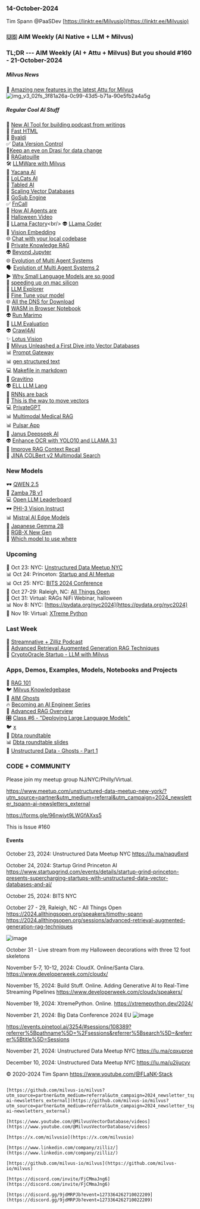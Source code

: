 ### 14-October-2024

Tim Spann @PaaSDev
[https://linktr.ee/Milvusio](https://linktr.ee/Milvusio)

### 🇺🇸 AIM Weekly (AI Native + LLM + Milvus)  


### TL;DR --- AIM Weekly (AI + Attu + Milvus) But you should   #160 - 21-October-2024

##### Milvus News

🫶 [Amazing new features in the latest Attu for Milvus](https://github.com/zilliztech/attu/releases/tag/v2.4.9)<br/>
![img_v3_02fs_3f81a26a-0c99-43d5-b71a-90e5fb2a4a5g](https://github.com/user-attachments/assets/ec309938-f93a-429b-91a4-91d823414073)

##### Regular Cool AI Stuff

📝 [New AI Tool for building podcast from writings](https://illuminate.google.com/home?pli=1)<br/>
🫶 [Fast HTML](https://github.com/AnswerDotAI/fasthtml) <br/>
🚙 [Byaldi](https://github.com/AnswerDotAI/byaldi) <br/>
✅ [Data Version Control](https://dvc.org/)<br/>
🙌[Keep an eye on Drasi for data change](https://github.com/drasi-project/drasi-platform)<br/>
📎 [RAGatouille](https://github.com/AnswerDotAI/RAGatouille)<br/>
🛠️ [LLMWare with Milvus](https://github.com/llmware-ai/llmware/blob/main/examples/Embedding/docs2vecs_with_milvus-rag.py)<br/>
📝 [Yacana AI](https://github.com/rememberSoftwares/yacana) <br/>
💫 [LoLCats AI](https://github.com/HazyResearch/lolcats)<br/>
🙌 [Tabled AI](https://github.com/VikParuchuri/tabled)<br/>
🧐 [Scaling Vector Databases](https://www.alluxio.io/resources/videos/ai-ml-infra-meetup-scaling-vector-databases-for-e-commerce-visual-search-architectural-strategies-for-millions-of-products/)<br/>
🦾 [GoSub Engine](https://github.com/gosub-io/gosub-engine)<br/>
✅ [FnCall](https://levelup.gitconnected.com/how-to-implement-function-calling-for-the-tiny-llama-3-2-1b-model-b0c5f63ed084)<br/>
📎 [How AI Agents are](https://thenewstack.io/how-ai-agents-are-about-to-change-your-digital-life/)<br/>
🚙 [Halloween Video](https://www.youtube.com/shorts/HA4tNd5GOsk)<br/>
🤖 [LLama Factory](https://github.com/hiyouga/LLaMA-Factory?)<br/>
👽 [LLama Coder](https://github.com/nutlope/llamacoder)<br/>
🧐 [Vision Embedding](https://pub.towardsai.net/vision-embedding-comparison-for-image-similarity-search-efficientnet-vs-4eac6bf553c4)<br/>
🌐 [Chat with your local codebase](https://github.com/Storia-AI/sage)<br/>
🍔 [Private Knowledge RAG](https://pub.towardsai.net/i-want-rag-to-remember-everything-about-my-private-knowledge-locally-heres-how-5c263bbbba9a)<br/>
👽 [Beyond Jupyter](https://github.com/aai-institute/beyond-jupyter)<br/>
🌐 [Evolution of Multi Agent Systems ](https://zilliz.com/learn/evolution-of-multi-agent-systems-from-early-neural-networks-to-modern-distributed-learning-algorithmic-part-1)<br/>
🗣️ [Evolution of Multi Agent Systems 2](https://zilliz.com/learn/evolution-of-multi-agent-systems-from-early-neural-networks-to-modern-distributed-learning-methodological-part-2)<br/>
▶️ [Why Small Language Models are so good](https://generativeai.pub/why-small-language-models-are-so-good-fe727e3a3d8c)<br/>
🚙 [speeding up on mac silicon](https://ai.gopubby.com/accelerating-hugging-face-pre-trained-models-on-apple-silicon-using-mlx-lm-and-mps-eb7465e4f502)<br/>
🍔 [LLM Explorer](https://llm.extractum.io/)<br/>
🤖 [Fine Tune your model ](https://medium.com/@mauryaanoop3/a-beginners-guide-to-fine-tuning-an-embedding-model-38bb4b4ae664)<br/>
🌐 [All the DNS for Download](https://www.merklemap.com/dns-records-database)<br/>
🦾 [WASM in Browser Notebook](https://docs.marimo.io/guides/wasm.html?ref=blog.mozilla.ai)<br/>
👽 [Run Marimo](https://marimo.app/)<br/>
🦾 [LLM Evaluation](https://docs.confident-ai.com/docs/getting-started)<br/>
👽 [Crawl4AI](https://medium.com/@pankaj_pandey/crawl4ai-your-ultimate-asynchronous-web-crawling-companion-%EF%B8%8F-66a21cf57c0a)<br/>
✨ [Lotus Vision](https://github.com/EnVision-Research/Lotus)<br/>
🚕 [Milvus Unleashed a First Dive into Vector Databases](https://cduser.com/milvus-unleashed-a-first-dive-into-vector-databases/)<br/>
📊 [Prompt Gateway](https://github.com/katanemo/arch)<br/>
📊 [gen structured text](https://github.com/dottxt-ai/outlines)<br/>
💻 [Makefile in markdown](https://github.com/tzador/makedown)<br/>
🍔 [Gravitino](https://github.com/apache/gravitino)<br/>
👽 [ELL LLM Lang](https://docs.ell.so/index.html)<br/>
🦾 [RNNs are back](https://levelup.gitconnected.com/rnns-are-coming-back-to-take-over-transformers-yes-for-real-51697943bc67)<br/>
🦾 [This is the way to move vectors](https://github.com/zilliztech/vts)<br/>
💻 [PrivateGPT](https://medium.com/@zilliz_learn/securing-ai-advanced-privacy-strategies-with-privategpt-and-milvus-bfdf1e305c24)<br/>
📊 [Multimodal Medical RAG](https://github.com/richard-peng-xia/MMed-RAG)<br/>
📊 [Pulsar App](https://github.com/astramind-ai/Pulsar)<br/>
🔋 [Janus Deepseek AI](https://github.com/deepseek-ai/Janus)<br/>
👽 [Enhance OCR with YOLO10 and LLAMA 3.1](https://medium.com/@tapanbabbar/enhance-ocr-with-a-custom-yolov10-ollama-llama-3-1-d13747164c96)<br/>
🍔 [Improve RAG Context Recall](https://towardsdatascience.com/improve-your-rag-context-recall-by-40-with-an-adapted-embedding-model-5d4a8f583f32)<br/>
🔌 [JINA COLBert v2 Multimodal Search](https://braintitan.medium.com/jinas-colbert-v2-advanced-multilingual-search-6b838c8b6ffe)<br/>



### New Models
🕶️ [QWEN 2.5](https://github.com/QwenLM/Qwen2.5)<br/>
🔋 [Zamba 7B v1](https://huggingface.co/Zyphra/Zamba-7B-v1)<br/>
💻 [Open LLM Leaderboard](https://huggingface.co/collections/open-llm-leaderboard/llm-leaderboard-best-models-652d6c7965a4619fb5c27a03)<br/>
🕶️ [PHI-3 Vision Instruct](https://bhavikjikadara.medium.com/ocr-with-phi-3-vision-revolutionizing-document-processing-81489b35d78f)<br/>
📊 [Mistral AI Edge Models](https://huggingface.co/mistralai/Ministral-8B-Instruct-2410)<br/>
🔌 [Japanese Gemma 2B](https://huggingface.co/google/gemma-2-2b-jpn-it-flax)<br/>
🚕 [RGB-X New Gen](https://medium.com/@zilliz_learn/unlocking-rich-visual-insights-with-rgb-x-models-4fd8bef2f7ea)<br/>
📱 [Which model to use where](https://medium.com/@lars.chr.wiik/gemma-2-9b-27b-evaluation-vs-open-closed-source-llms-e6a36c4a4a17)<br/>


### Upcoming
👻 Oct 23: NYC: [Unstructured Data Meetup NYC](https://lu.ma/naqu6xrd)  <br/>
📊 Oct 24: Princeton: [Startup and AI Meetup](https://www.startupgrind.com/events/details/startup-grind-princeton-presents-supercharging-startups-with-unstructured-data-vector-databases-and-ai/)   <br/>
📊 Oct 25: NYC: [BITS 2024 Conference](https://www.bletchley.org/bits-2024) <br/>
📱 Oct 27-29: Raleigh, NC:  [All Things Open](https://2024.allthingsopen.org/sessions/advanced-retrieval-augmented-generation-rag-techniques)  <br/>
🎃 Oct 31: Virtual: RAGs NiFi Webinar, halloween  <br/>
📊 Nov 8: NYC: [https://pydata.org/nyc2024](https://pydata.org/nyc2024)  <br/>
🐍 Nov 19: Virtual: [XTreme Python](https://xtremepython.dev/2024/schedule/)<br/>


### Last Week
👻 [Streamnative + Zilliz Podcast](https://www.youtube.com/watch?v=oAXXWKSCQQw)<br/>
🧐 [Advanced Retrieval Augmented Generation RAG Techniques](https://thenewstack.io/advanced-retrieval-augmented-generation-rag-techniques/)<br/>
🐍 [CryptoOracle Startup - LLM with Milvus](https://www.youtube.com/watch?v=9sUAS06OTMQ)<br/>


### Apps, Demos, Examples, Models, Notebooks and Projects
🐍 [RAG 101](https://medium.com/@tspann/step-by-step-rag-101-with-milvus-813477a4e88d)<br/>
🐦 [Milvus Knowledgebase](https://github.com/tspannhw/AIM-Milvus-KB)<br/>
👻 [AIM Ghosts](https://github.com/tspannhw/AIM-Ghosts)<br/>
🔥 [Becoming an AI Engineer Series](https://github.com/tspannhw/AIM-BecomingAnAIEngineer)<br/>
🐍 [Advanced RAG Overview](https://thenewstack.io/advanced-retrieval-augmented-generation-rag-techniques/)<br/>
🎛️ [Class #6 - "Deploying Large Language Models"](https://www.youtube.com/watch?v=9sUAS06OTMQ)<br/>
🐦 [x](https://www.slideshare.net/slideshow/17-october-2024-nyc-ai-camp-step-by-step-rag-101/272413815)<br/>
🦙 [Dbta roundtable](https://www.dbta.com/Webinars/2076-Data-Engineering-Best-Practices-for-AI.htm)<br/>
📊 [Dbta roundtable slides](https://www.slideshare.net/slideshow/dbta-round-table-with-zilliz-and-airbyte-unstructured-data-engineering/272438556)<br/>
🚕 [Unstructured Data - Ghosts - Part 1](https://www.youtube.com/watch?v=5nCDzF4EVlA)<br/>



### CODE + COMMUNITY

Please join my meetup group NJ/NYC/Philly/Virtual. 

https://www.meetup.com/unstructured-data-meetup-new-york/?utm_source=partner&utm_medium=referral&utm_campaign=2024_newsletter_tspann-ai-newsletters_external

https://forms.gle/96nwiyt9LWGfAXxs5

This is Issue #160


#### Events

October 23, 2024:   Unstructured Data Meetup NYC
https://lu.ma/naqu6xrd

October 24, 2024:  Startup Grind Princeton AI
https://www.startupgrind.com/events/details/startup-grind-princeton-presents-supercharging-startups-with-unstructured-data-vector-databases-and-ai/

October 25, 2024:  BITS NYC

October 27 - 29, Raleigh, NC - All Things Open
https://2024.allthingsopen.org/speakers/timothy-spann
https://2024.allthingsopen.org/sessions/advanced-retrieval-augmented-generation-rag-techniques

![image](https://github.com/tspannhw/FLiPStackWeekly/assets/18673814/2aae6f12-713b-473a-8d6c-38ec969aa811)

October 31 - Live stream from my Halloween decorations with three 12 foot skeletons

November 5-7, 10-12, 2024:  CloudX.  Online/Santa Clara. https://www.developerweek.com/cloudx/

November 15, 2024: Build Stuff. Online. Adding Generative AI to Real-Time Streaming Pipelines
https://www.developerweek.com/cloudx/speakers/

November 19, 2024: XtremePython. Online.
https://xtremepython.dev/2024/

November 21, 2024: Big Data Conference 2024 EU
![image](https://github.com/user-attachments/assets/e81fb929-0f82-418f-bd14-58288cb03b9a)

https://events.pinetool.ai/3254/#sessions/108389?referrer%5Bpathname%5D=%2Fsessions&referrer%5Bsearch%5D=&referrer%5Btitle%5D=Sessions

November 21, 2024:    Unstructured Data Meetup NYC
https://lu.ma/cqxuproe

December 10, 2024:  Unstructured Data Meetup NYC
https://lu.ma/u2ijucyv

  
&copy; 2020-2024 Tim Spann  https://www.youtube.com/@FLaNK-Stack

~~~~~~~~~~~~~~~ CONNECT ~~~~~~~~~~~~~~~

[https://github.com/milvus-io/milvus?utm_source=partner&utm_medium=referral&utm_campaign=2024_newsletter_tspann-ai-newsletters_external](https://github.com/milvus-io/milvus?utm_source=partner&utm_medium=referral&utm_campaign=2024_newsletter_tspann-ai-newsletters_external)

[https://www.youtube.com/@MilvusVectorDatabase/videos](https://www.youtube.com/@MilvusVectorDatabase/videos)

[https://x.com/milvusio](https://x.com/milvusio)

[https://www.linkedin.com/company/zilliz/](https://www.linkedin.com/company/zilliz/)

[https://github.com/milvus-io/milvus](https://github.com/milvus-io/milvus)

[https://discord.com/invite/FjCMmaJng6](https://discord.com/invite/FjCMmaJng6)

[https://discord.gg/9jdMRPJb?event=1273364262710022209](https://discord.gg/9jdMRPJb?event=1273364262710022209)

